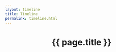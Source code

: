 ```yaml
---
layout: timeline
title: Timeline
permalink: timeline.html
---
```

<header class="post-header">
    <h1>{{ page.title }}</h1>
</header>
<div id="timeline-embed"></div>
<script type="text/javascript" src="../js/embed-timeline.js">&nbsp;</script>
<script type="text/javascript" src="../js/storyjs-embed.js">&nbsp;</script>
<link charset="utf-8" rel="stylesheet" type="text/css" href="/css/timeline.css">